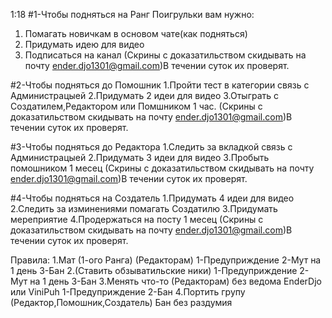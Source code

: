 1:18 #1-Чтобы подняться на Ранг Поигрульки вам нужно:
1. Помагать новичкам в основом чате(как подняться)
2. Придумать идею для видео
3. Подписаться на канал
(Скрины с доказатильством скидывать на почту ender.djo1301@gmail.com)В течении суток их проверят.


#2-Чтобы подняться до Помошник
1.Пройти тест в категории связь с Администрацыей
2.Придумать 2 идеи для видео
3.Отыграть с Создатилем,Редактором или Помшником 1 час.
(Скрины с доказатильством скидывать на почту ender.djo1301@gmail.com)В течении суток их проверят.


#3-Чтобы подняться до Редактора
1.Следить за вкладкой связь с Администрацыей
2.Придумать 3 идеи для видео
3.Пробыть помошником 1 месец
(Скрины с доказатильством скидывать на почту ender.djo1301@gmail.com)В течении суток их проверят.


#4-Чтобы подняться на Создатель
1.Придумать 4 идеи для видео
2.Следить за изминениями помагать Создатилю
3.Придумать мереприятие
4.Продержаться на посту 1 месец
(Скрины с доказатильством скидывать на почту ender.djo1301@gmail.com)В течении суток их проверят.


Правила:
1.Мат (1-ого Ранга) (Редакторам)   1-Предуприждение 2-Мут на 1 день 3-Бан
2.(Ставить обзыватильские ники)   1-Предуприждение 2-Мут на 1 день 3-Бан
3.Менять что-то (Редакторам) без ведома EnderDjo или ViniPuh   1-Предуприждение 2-Бан
4.Портить групу (Редактор,Помошник,Создатель) Бан без раздумия
